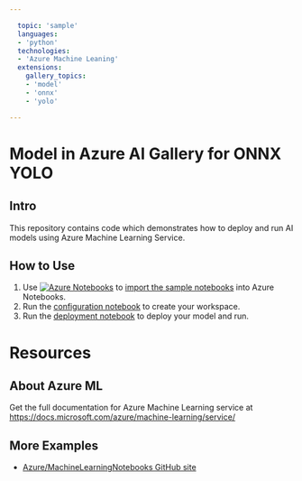 ```yaml
---

  topic: 'sample' 
  languages: 
  - 'python' 
  technologies: 
  - 'Azure Machine Leaning' 
  extensions: 
    gallery_topics: 
    - 'model' 
    - 'onnx' 
    - 'yolo'

---
```


# Model in Azure AI Gallery for ONNX YOLO

## Intro
This repository contains code which demonstrates how to deploy and run AI models using Azure Machine Learning Service.

## How to Use
1. Use [![Azure Notebooks](https://notebooks.azure.com/launch.png)](https://notebooks.azure.com/import/gh/Azure-Samples/ai_gallery_yolo_test) to [import the sample notebooks](https://notebooks.azure.com/import/gh/Azure-Samples/ai_gallery_yolo_test) into Azure Notebooks.
2. Run the [configuration notebook](src/configuration.ipynb) to create your workspace. 
3. Run the [deployment notebook](src/deploy-onnx-yolo-model.ipynb) to deploy your model and run.

# Resources


## About Azure ML
Get the full documentation for Azure Machine Learning service at https://docs.microsoft.com/azure/machine-learning/service/

## More Examples
 * [Azure/MachineLearningNotebooks GitHub site](https://github.com/Azure/MachineLearningNotebooks)
